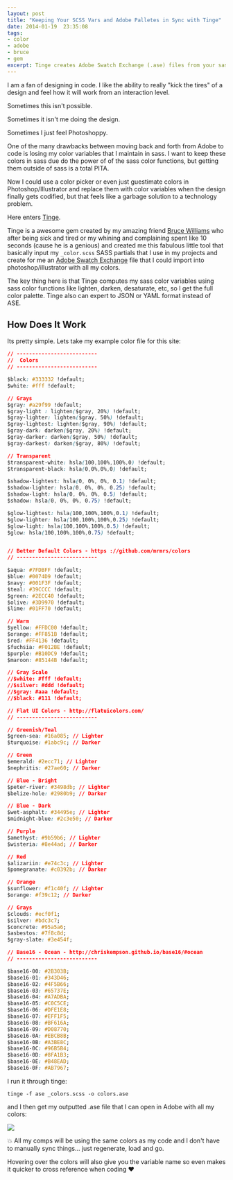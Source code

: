 ```yaml
---
layout: post
title: "Keeping Your SCSS Vars and Adobe Palletes in Sync with Tinge"
date: 2014-01-19  23:35:08
tags:
- color
- adobe
- bruce
- gem
excerpt: Tinge creates Adobe Swatch Exchange (.ase) files from your sass variables.
---
```


I am a fan of designing in code. I like the ability to really "kick the tires" of a design and feel how it will work from an interaction level.

Sometimes this isn't possible.

Sometimes it isn't me doing the design.

Sometimes I just feel Photoshoppy.

One of the many drawbacks between moving back and forth from Adobe to code is losing my color variables that I maintain in sass. I want to keep these colors in sass due do the power of of the sass color functions, but getting them outside of sass is a total PITA.

Now I could use a color picker or even just guestimate colors in Photoshop/Illustrator and replace them with color variables when the design finally gets codified, but that feels like a garbage solution to a technology problem.

Here enters [Tinge][tinge].

Tinge is a awesome gem created by my amazing friend [Bruce Williams][bruce] who after being sick and tired or my whining and complaining spent like 10 seconds (cause he is a genious) and created me this fabulous little tool that basically input my `_color.scss` SASS partials that I use in my projects and create for me an [Adobe Swatch Exchange][ase] file that I could import into photoshop/illustrator with all my colors.

The key thing here is that Tinge computes my sass color variables using sass color functions like lighten, darken, desaturate, etc, so I get the full color palette. Tinge also can expert to JSON or YAML format instead of ASE.

## How Does It Work

Its pretty simple.  Lets take my example color file for this site:

``` css
// --------------------------
//  Colors
// --------------------------

$black: #333332 !default;
$white: #fff !default;

// Grays
$gray: #a29f99 !default;
$gray-light : lighten($gray, 20%) !default;
$gray-lighter: lighten($gray, 50%) !default;
$gray-lightest: lighten($gray, 90%) !default;
$gray-dark: darken($gray, 20%) !default;
$gray-darker: darken($gray, 50%) !default;
$gray-darkest: darken($gray, 80%) !default;

// Transparent
$transparent-white: hsla(100,100%,100%,0) !default;
$transparent-black: hsla(0,0%,0%,0) !default;

$shadow-lightest: hsla(0, 0%, 0%, 0.1) !default;
$shadow-lighter: hsla(0, 0%, 0%, 0.25) !default;
$shadow-light: hsla(0, 0%, 0%, 0.5) !default;
$shadow: hsla(0, 0%, 0%, 0.75) !default;

$glow-lightest: hsla(100,100%,100%,0.1) !default;
$glow-lighter: hsla(100,100%,100%,0.25) !default;
$glow-light: hsla(100,100%,100%,0.5) !default;
$glow: hsla(100,100%,100%,0.75) !default;


// Better Default Colors - https ://github.com/mrmrs/colors
// --------------------------

$aqua: #7FDBFF !default;
$blue: #0074D9 !default;
$navy: #001F3F !default;
$teal: #39CCCC !default;
$green: #2ECC40 !default;
$olive: #3D9970 !default;
$lime: #01FF70 !default;

// Warm
$yellow: #FFDC00 !default;
$orange: #FF851B !default;
$red: #FF4136 !default;
$fuchsia: #F012BE !default;
$purple: #B10DC9 !default;
$maroon: #85144B !default;

// Gray Scale
//$white: #fff !default;
//$silver: #ddd !default;
//$gray: #aaa !default;
//$black: #111 !default;

// Flat UI Colors - http://flatuicolors.com/
// --------------------------

// Greenish/Teal
$green-sea: #16a085; // Lighter
$turquoise: #1abc9c; // Darker

// Green
$emerald: #2ecc71; // Lighter
$nephritis: #27ae60; // Darker

// Blue - Bright
$peter-river: #3498db; // Lighter
$belize-hole: #2980b9; // Darker

// Blue - Dark
$wet-asphalt: #34495e; // Lighter
$midnight-blue: #2c3e50; // Darker

// Purple
$amethyst: #9b59b6; // Lighter
$wisteria: #8e44ad; // Darker

// Red
$alizariin: #e74c3c; // Lighter
$pomegranate: #c0392b; // Darker

// Orange
$sunflower: #f1c40f; // Lighter
$orange: #f39c12; // Darker

// Grays
$clouds: #ecf0f1;
$silver: #bdc3c7;
$concrete: #95a5a6;
$asbestos: #7f8c8d;
$gray-slate: #3e454f;

// Base16 - Ocean - http://chriskempson.github.io/base16/#ocean
// --------------------------

$base16-00: #2B303B;
$base16-01: #343D46;
$base16-02: #4F5B66;
$base16-03: #65737E;
$base16-04: #A7ADBA;
$base16-05: #C0C5CE;
$base16-06: #DFE1E8;
$base16-07: #EFF1F5;
$base16-08: #BF616A;
$base16-09: #D08770;
$base16-0A: #EBCB8B;
$base16-0B: #A3BE8C;
$base16-0C: #96B5B4;
$base16-0D: #8FA1B3;
$base16-0E: #B48EAD;
$base16-0F: #AB7967;
```

I run it through tinge:

`tinge -f ase _colors.scss -o colors.ase`

and I then get my outputted .ase file that I can open in Adobe with all my colors:

<a href="/img/post-assets/2014-01-19/ase.png" title="Color Palette" class="colorbox">
  <img src="/img/post-assets/2014-01-19/ase.png">
</a>

:boom: All my comps will be using the same colors as my code and I don't have to manually sync things... just regenerate, load and go.

Hovering over the colors will also give you the variable name so even makes it quicker to cross reference when coding :heart:

[bruce]: http://bruce.io/
[tinge]: https://github.com/bruce/tinge
[ase]: http://www.colourlovers.com/web/blog/2007/11/08/color-palettes-in-adobe-swatch-exchange-ase

